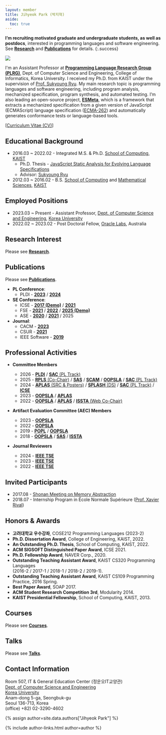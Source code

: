 ```yaml
---
layout: member
title: Jihyeok Park (박지혁)
aside:
  toc: true
---
```

**I’m recruiting motivated graduate and undergraduate students, as well as
postdocs**, interested in programming languages and software engineering. See
[**Research**](/research) and [**Publications**](/publications) for details.
{:.success}

<img src="/assets/images/members/jihyeok.park.jpg" class="profile-img">

I'm an Assistant Professor at [**Programming Language Research Group
(PLRG)**](/), Dept. of Computer Science and Engineering, College of Informatics,
Korea University. I received my Ph.D. from KAIST under the supervision of [Prof.
Sukyoung Ryu](https://plrg.kaist.ac.kr/ryu). My main research topic is
programming languages and software engineering, including program analysis,
mechanized specification, program synthesis, and automated testing. I’m also
leading an open-source project, [**ESMeta**](https://github.com/es-meta/esmeta),
which is a framework that extracts a mechanized specification from a given
version of JavaScript (ECMAScript) language specification
([ECMA-262](https://tc39.es/ecma262/)) and automatically generates conformance
tests or language-based tools.

[[Curriculum Vitae (CV)](/assets/data/cv/cv_jihyeok_park.pdf)]

<div style="clear: right;"></div>


## Educational Background

- 2016.03 ~ 2022.02 - Integrated M.S. & Ph.D. [School of Computing](https://cs.kaist.ac.kr/), [KAIST](https://www.kaist.ac.kr/kr/)
  - Ph.D. Thesis - [JavaScript Static Analysis for Evolving Language Specifications](/assets/data/publication/thesis22-park.pdf)
  - Advisor: [Sukyoung Ryu](https://plrg.kaist.ac.kr/ryu)
- 2012.03 ~ 2016.02 - B.S. [School of Computing](https://cs.kaist.ac.kr/) and [Mathematical Sciences](https://mathsci.kaist.ac.kr), [KAIST](https://www.kaist.ac.kr/kr/)


## Employed Positions
- 2023.03 ~ Present - Assistant Professor, [Dept. of Computer Science and Engineering](https://cs.korea.ac.kr), [Korea University](https://www.korea.ac.kr)
- 2022.02 ~ 2023.02 - Post Doctoral Fellow, [Oracle Labs](https://labs.oracle.com), Australia


## Research Interest

Please see [**Research**](/research).


## Publications

Please see [**Publications**](/publications).

- **PL Conference**:
  - PLDI -
      [**2023**](https://doi.org/10.1145/3591240) /
      [**2024**](https://doi.org/10.1145/3656464)
- **SE Conference**:
  - ICSE -
      [**2017 (Demo)**](https://doi.org/10.1109/ICSE-C.2017.4) /
      [**2021**](https://doi.org/10.1109/ICSE43902.2021.00015)
  - FSE -
      [**2021**](https://doi.org/10.1145/3468264.3468556) /
      [**2022**](https://doi.org/10.1145/3540250.3549097) /
      [**2025 (Demo)**](https://doi.org/10.1145/3696630.3728579)
  - ASE -
      [**2020**](https://doi.org/10.1145/3324884.3416632) /
      [**2021**](https://doi.org/10.1109/ASE51524.2021.9678781) /
      2025
- **Journal**:
  - CACM -
      [**2023**](https://doi.org/10.1145/3624723)
  - CSUR -
      [**2021**](https://doi.org/10.1145/3464457)
  - IEEE Software -
      [**2019**](https://doi.org/10.1109/MS.2018.110113408)


## Professional Activities

- **Committee Members**
  - 2026 -
    [**PLDI**](https://pldi26.sigplan.org/) /
    [**SAC** (PL Track)](https://www.sigapp.org/sac/sac2026)
  - 2025 -
    [**RPLS** (Co-Chair)](https://pldi25.sigplan.org/home/rpls-2025) /
    [**SAS**](https://2025.splashcon.org/home/sas-2025) /
    [**SCAM**](https://conf.researchr.org/home/scam-2025) /
    [**OOPSLA**](https://2025.splashcon.org/track/OOPSLA) /
    [**SAC** (PL Track)](https://www.sigapp.org/sac/sac2025)
  - 2024 -
    [**APLAS** (SRC & Posters)](https://conf.researchr.org/track/aplas-2024/src-and-posters%3F) /
    [**SPLASH** (DS)](https://2024.splashcon.org/track/splash-2024-Doctoral-Symposium) /
    [**SAC** (PL Track)](https://www.sigapp.org/sac/sac2024) /
    [**ICSE**](https://conf.researchr.org/home/icse-2024)
  - 2023 -
    [**OOPSLA**](https://2023.splashcon.org/track/splash-2023-oopsla) /
    [**APLAS**](https://conf.researchr.org/home/aplas-2023)
  - 2022 -
    [**OOPSLA**](https://2023.splashcon.org/track/splash-2022-oopsla) /
    [**APLAS**](https://conf.researchr.org/home/aplas-2022) /
    [**ISSTA** (Web Co-Chair)](https://conf.researchr.org/home/issta-2022)

- **Artifact Evaluation Committee (AEC) Members**
  - 2023 -
    [**OOPSLA**](https://2023.splashcon.org/track/splash-2023-oopsla)
  - 2022 -
    [**OOPSLA**](https://2023.splashcon.org/track/splash-2022-oopsla)
  - 2019 -
    [**POPL**](https://popl19.sigplan.org/track/POPL-2019-Research-Papers) /
    [**OOPSLA**](https://conf.researchr.org/track/splash-2019/splash-2019-oopsla)
  - 2018 -
    [**OOPSLA**](https://conf.researchr.org/track/splash-2018/splash-2018-OOPSLA) /
    [**SAS**](https://staticanalysis.org/sas2018/sas2018.html) /
    [**ISSTA**](https://conf.researchr.org/home/issta-2018)

- **Journal Reviewers**
  - 2024 -
    [**IEEE TSE**](https://doi.org/10.1109/TSE.2024.3525202)
  - 2023 -
    [**IEEE TSE**](https://doi.org/10.1109/TSE.2023.3348716)
  - 2022 -
    [**IEEE TSE**](https://www.computer.org/digital-library/journals/ts/2022-reviewer-thanks)


## Invited Participants
- 2017.08 - [Shonan Meeting on Memory Abstraction](https://shonan.nii.ac.jp/archives/seminar/108/)
- 2018.07 - Internship Program in École Normale Supérieure ([Prof. Xavier Rival](https://www.di.ens.fr/~rival/))


## Honors & Awards
- **고려대학교 우수강좌**, COSE212 Programming Languages (2023-2)
- **Ph.D. Dissertation Award**, College of Engineering, KAIST, 2022.
- **An Outstanding Ph.D. Thesis**, School of Computing, KAIST, 2022.
- **ACM SIGSOFT Distinguished Paper Award**, ICSE 2021.
- **Ph.D. Fellowship Award**, NAVER Corp., 2020.
- **Outstanding Teaching Assistant Award**, KAIST CS320 Programming Languages <br>
  (2016-2 / 2017-1 / 2018-1 / 2018-2 / 2019-1).
- **Outstanding Teaching Assistant Award**, KAIST CS109 Programming Practice, 2016 Spring.
- **Best Paper Award**, SOAP 2017.
- **ACM Student Research Competition 3rd**, Modularity 2014.
- **KAIST Presidential Fellowship**, School of Computing, KAIST, 2013.


## Courses
Please see [**Courses**](/courses).


## Talks
Please see [**Talks**](/talks).


## Contact Information

Room 507, IT & General Education Center (정운오IT교양관)<br>
[Dept. of Computer Science and Engineering](https://cs.korea.ac.kr/) <br>
[Korea University](https://www.korea.ac.kr/) <br>
Anam-dong 5-ga, Seongbuk-gu <br>
Seoul 136-713, Korea <br>
(office) +82) 02-3290-4602

<!-- include author links -->
{% assign author=site.data.authors["Jihyeok Park"] %}
<div>{% include author-links.html author=author %}</div>
